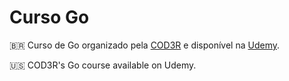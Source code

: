 # Curso Go

🇧🇷 Curso de Go organizado pela [COD3R](https://www.cod3r.com.br/) e disponível na [Udemy](https://www.udemy.com/course/curso-go/).

🇺🇸 COD3R's Go course available on Udemy.
